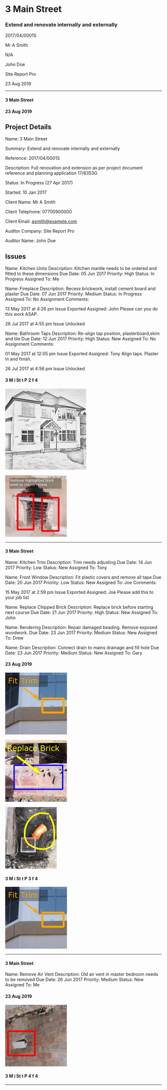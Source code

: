 # 3 Main Street

### Extend and renovate internally and externally

 2017/04/0001S

 Mr A Smith

 N/A

 John Doe

 Site Report Pro

 23 Aug 2019


-----



#### 3 Main Street


#### 23 Aug 2019


## Project Details

Name: 3 Main Street

Summary: Extend and renovate internally and externally

Reference: 2017/04/0001S

Description: Full renovation and extension as per project document reference and
planning application 17/6353G

Status: In Progress (27 Apr 2017)

Started: 10 Jan 2017

Client Name: Mr A Smith

Client Telephone: 07700900000

Client Email: asmith@example.com

Auditor Company: Site Report Pro

Auditor Name: John Doe

## Issues

Name: Kitchen Units
Description: Kitchen mantle needs to be ordered and fitted to these dimensions
Due Date: 05 Jun 2017
Priority: High
Status: In Progress
Assigned To: Me

Name: Fireplace
Description: Recess brickwork, install cement board and plaster
Due Date: 07 Jun 2017
Priority: Medium
Status: In Progress
Assigned To: No Assignment
Comments:

13 May 2017 at 4:26 pm
Issue Exported
Assigned: John
Please can you do this work ASAP.

26 Jul 2017 at 4:55 pm
Issue Unlocked

Name: Bathroom Taps
Description: Re-align tap position, plasterboard,skim and tile
Due Date: 12 Jun 2017
Priority: High
Status: New
Assigned To: No Assignment
Comments:

01 May 2017 at 12:05 pm
Issue Exported
Assigned: Tony
Align taps. Plaster in and finish.

26 Jul 2017 at 4:56 pm
Issue Unlocked

#### 3 M i St t P 2 f 4


![Photographie d'une maison.](service_web/_data/24985/ComtemporaryCondensed-3MainStreet.pdf-1-0.png)

![Capture d'écran montrant une instruction pour supprimer des briques mises en évidence.](service_web/_data/24985/ComtemporaryCondensed-3MainStreet.pdf-1-1.png)

-----



#### 3 Main Street

Name: Kitchen Trim
Description: Trim needs adjusting
Due Date: 14 Jun 2017
Priority: Low
Status: New
Assigned To: Tony

Name: Front Window
Description: Fit plastic covers and remove all tape
Due Date: 20 Jun 2017
Priority: Low
Status: New
Assigned To: Joe
Comments:

15 May 2017 at 2:59 pm
Issue Exported
Assigned: Joe
Please add this to your job list

Name: Replace Chipped Brick
Description: Replace brick before starting next course
Due Date: 21 Jun 2017
Priority: High
Status: New
Assigned To: John

Name: Rendering
Description: Repair damaged beading.
Remove exposed woodwork.
Due Date: 23 Jun 2017
Priority: Medium
Status: New
Assigned To: Drew

Name: Drain
Description: Connect drain to mains drainage and fill hole
Due Date: 23 Jun 2017
Priority: Medium
Status: New
Assigned To: Gary


#### 23 Aug 2019


![Image d'une installation de carrelage avec une flèche et un texte indiquant 'Fit Trim'.](service_web/_data/24985/ComtemporaryCondensed-3MainStreet.pdf-2-0.png)

![Photo d'une brique avec une indication de remplacement.](service_web/_data/24985/ComtemporaryCondensed-3MainStreet.pdf-2-1.png)

![Photo d'un tuyau dans le sol avec des cercles jaunes et un carré blanc.](service_web/_data/24985/ComtemporaryCondensed-3MainStreet.pdf-2-2.png)

#### 3 M i St t P 3 f 4


![Image montrant un produit avec une étiquette 'Fit Trim' et une flèche pointant vers une zone spécifique.](service_web/_data/24985/ComtemporaryCondensed-3MainStreet.pdf-2-0.png)

-----



#### 3 Main Street

Name: Remove Air Vent
Description: Old air vent in master bedroom needs to be removed
Due Date: 26 Jun 2017
Priority: Medium
Status: New
Assigned To: Me


#### 23 Aug 2019


![Photo d'une boîte blanche fixée sur un mur de briques.](service_web/_data/24985/ComtemporaryCondensed-3MainStreet.pdf-3-0.png)

#### 3 M i St t P 4 f 4


-----